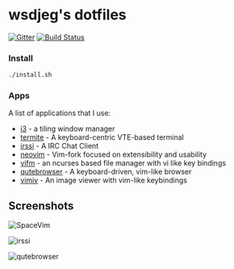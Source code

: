 # wsdjeg's dotfiles

[![Gitter](https://badges.gitter.im/wsdjeg/DotFiles.svg)](https://gitter.im/wsdjeg/DotFiles?utm_source=badge&utm_medium=badge&utm_campaign=pr-badge)
[![Build Status](https://travis-ci.org/wsdjeg/DotFiles.svg?branch=master)](https://travis-ci.org/wsdjeg/DotFiles)

### Install

```sh
./install.sh
```

### Apps

A list of applications that I use:

- [i3](https://i3wm.org/) - a tiling window manager
- [termite](https://github.com/thestinger/termite) - A keyboard-centric VTE-based terminal
- [irssi](https://irssi.org/) - A IRC Chat Client
- [neovim](https://neovim.io/) - Vim-fork focused on extensibility and usability 
- [vifm](https://vifm.info/) - an ncurses based file manager with vi like key bindings
- [qutebrowser](https://www.qutebrowser.org) - A keyboard-driven, vim-like browser
- [vimiv](http://karlch.github.io/vimiv/) - An image viewer with vim-like keybindings

## Screenshots

![SpaceVim](https://user-images.githubusercontent.com/13142418/32991414-145bcade-cd76-11e7-81d4-9cb2107ab421.png)

![irssi](https://user-images.githubusercontent.com/13142418/32991690-51397e6a-cd7b-11e7-8b98-b5db89798a19.png)

![qutebrowser](https://user-images.githubusercontent.com/13142418/33137245-0e1766ee-cf6d-11e7-95f2-99d36dd8f966.gif)
